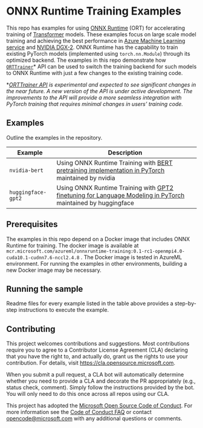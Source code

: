 # ONNX Runtime Training Examples

This repo has examples for using [ONNX Runtime](https://github.com/microsoft/onnxruntime) (ORT) for accelerating training of [Transformer](https://arxiv.org/abs/1706.03762) models. These examples focus on large scale model training and achieving the best performance in [Azure Machine Learning service](https://azure.microsoft.com/en-us/services/machine-learning/) and [NVIDIA DGX-2](https://www.nvidia.com/en-us/data-center/dgx-2). ONNX Runtime has the capability to train existing PyTorch models (implemented using `torch.nn.Module`) through its optimized backend. The examples in this repo demonstrate how [`ORTTrainer`](https://github.com/microsoft/onnxruntime/blob/orttraining_rc1/orttraining/orttraining/python/ort_trainer.py#L480)* API can be used to switch the training backend for such models to ONNX Runtime with just a few changes to the existing training code. 

*_[ORTTrainer API](https://github.com/microsoft/onnxruntime/blob/orttraining_rc1/orttraining/orttraining/python/ort_trainer.py#L480) is experimental and expected to see significant changes in the near future. A new version of the API is under active development. The improvements to the API will provide a more seamless integration with PyTorch training that requires minimal changes in users’ training code._

## Examples

Outline the examples in the repository. 

| Example       | Description                                |
|-------------------|--------------------------------------------|
| `nvidia-bert`     | Using ONNX Runtime Training with [BERT pretraining implementation in PyTorch](https://github.com/NVIDIA/DeepLearningExamples/tree/master/PyTorch/LanguageModeling/BERT) maintained by nvidia |
| `huggingface-gpt2`     | Using ONNX Runtime Training with [GPT2 finetuning for Language Modeling in PyTorch](https://github.com/huggingface/transformers/tree/master/examples/language-modeling#language-model-training) maintained by huggingface |
<!-- 
| `CONTRIBUTING.md` | Guidelines for contributing to the sample. |
-->
## Prerequisites

The examples in this repo depend on a Docker image that includes ONNX Runtime for training. The docker image is available at `mcr.microsoft.com/azureml/onnxruntime-training:0.1-rc1-openmpi4.0-cuda10.1-cudnn7.6-nccl2.4.8` . The Docker image is tested in AzureML environment. For running the examples in other environments, building a new Docker image may be necessary.

## Running the sample

Readme files for every example listed in the table above provides a step-by-step instructions to execute the example.

## Contributing

This project welcomes contributions and suggestions.  Most contributions require you to agree to a
Contributor License Agreement (CLA) declaring that you have the right to, and actually do, grant us
the rights to use your contribution. For details, visit https://cla.opensource.microsoft.com.

When you submit a pull request, a CLA bot will automatically determine whether you need to provide
a CLA and decorate the PR appropriately (e.g., status check, comment). Simply follow the instructions
provided by the bot. You will only need to do this once across all repos using our CLA.

This project has adopted the [Microsoft Open Source Code of Conduct](https://opensource.microsoft.com/codeofconduct/).
For more information see the [Code of Conduct FAQ](https://opensource.microsoft.com/codeofconduct/faq/) or
contact [opencode@microsoft.com](mailto:opencode@microsoft.com) with any additional questions or comments.
